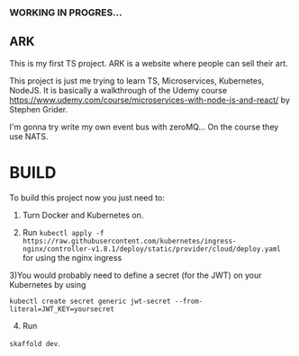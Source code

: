 ### WORKING IN PROGRES...

## ARK

This is my first TS project. ARK is a website where people can sell their art. 

This project is just me trying to learn TS, Microservices, Kubernetes, NodeJS. It is basically a walkthrough of the Udemy course https://www.udemy.com/course/microservices-with-node-js-and-react/ by Stephen Grider.

I'm gonna try write my own event bus with zeroMQ... On the course they use NATS.

# BUILD

To build this project now you just need to:

1) Turn Docker and Kubernetes on.

2) Run `kubectl apply -f https://raw.githubusercontent.com/kubernetes/ingress-nginx/controller-v1.8.1/deploy/static/provider/cloud/deploy.yaml` for using the nginx ingress

3)You would probably need to define a secret (for the JWT) on your Kubernetes by using 

`kubectl create secret generic jwt-secret --from-literal=JWT_KEY=yoursecret`

4) Run

`skaffold dev`.
